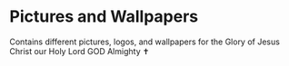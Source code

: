 # Pictures and Wallpapers
 Contains different pictures, logos, and wallpapers for the Glory of Jesus Christ our Holy Lord GOD Almighty ✝️
